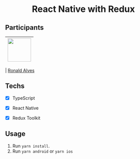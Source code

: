 <h1 align="center">
React Native with Redux
</h1>








## Participants

| [<img src="https://avatars.githubusercontent.com/u/92890340?v=4" width="75px;"/>](https://github.com/alvesronald) |
| :------------------------------------------------------------------------------------------------------------------------: |


| [Ronald Alves](https://github.com/alvesronald)

## Techs

- [x] TypeScript
- [x] React Native
- [x] Redux Toolkit





## Usage

1. Run `yarn install`.<br />
2. Run `yarn android` or `yarn ios`
